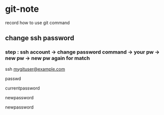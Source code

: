 # git-note
record how to use git command

## change ssh password
### step : ssh account -> change password command -> your pw -> new pw -> new pw again for match
ssh mygituser@example.com

passwd

currentpassword

newpassword

newpassword
